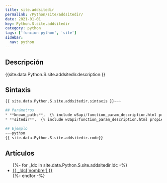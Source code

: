 ```yaml
---
title: site.addsitedir
permalink: /Python/site/addsitedir/
date: 2021-01-01
key: Python.S.site.addsitedir
category: python
tags: ['funcion python', 'site']
sidebar: 
  nav: python
---
```


## Descripción
{{site.data.Python.S.site.addsitedir.description }}

## Sintaxis
~~~python
{{ site.data.Python.S.site.addsitedir.sintaxis }}~~~

## Parámetros
* **known_paths**,  {% include w3api/function_param_description.html propiedad=site.data.Python.S.site.addsitedir valor="known_paths" %}
* **sitedir**,  {% include w3api/function_param_description.html propiedad=site.data.Python.S.site.addsitedir valor="sitedir" %}

## Ejemplo
~~~python
{{ site.data.Python.S.site.addsitedir.code}}
~~~

## Artículos
<ul>
{%- for _ldc in site.data.Python.S.site.addsitedir.ldc -%}
   <li>
       <a href="{{_ldc['url'] }}">{{ _ldc['nombre'] }}</a>
   </li>
{%- endfor -%}
</ul>
